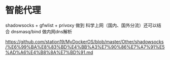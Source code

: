 # 智能代理
shadowsocks + gfwlist + privoxy 做到 科学上网（国内、国外分流）还可以结合 dnsmasq/bind 做内网dns解析


https://github.com/station19/MyDockerOS/blob/master/Other/shadowsocks/%E6%99%BA%E8%83%BD%E4%BB%A3%E7%90%86%E7%A7%91%E5%AD%A6%E4%B8%8A%E7%BD%91.md
